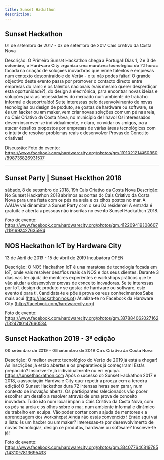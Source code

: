 ```yaml
---
title: Sunset Hackathon
description:
---
```


## Sunset Hackathon
01 de setembro de 2017 - 03 de setembro de 2017
Cais criativo da Costa Nova


Descrição: O Primeiro Sunset Hackathon chega a Portugal!
Dias 1, 2 e 3 de setembro, o Hardware City organiza uma maratona tecnológica de 72 horas focada na criação de soluções inovadoras que reúne talentos e empresas num contexto descontraído e de Verão - e tu não podes faltar!
O grande objectivo deste evento passa por promover o contacto directo entre empresas do ramo e os talentos nacionais (vais mesmo querer desperdiçar esta oportunidade?), do design à electrónica, para encontrar novas ideias e soluções para as necessidades do mercado num ambiente de trabalho informal e descontraído!
Se te interessas pelo desenvolvimento de novas tecnologias ou design de produto, se gostas de hardware ou software, se és um hacker ou um maker, vem criar novas soluções com um pé na areia, no Cais Criativo da Costa Nova, no município de Ílhavo!
Os interessados devem inscrever-se individualmente, e claro, convidar os amigos, para atacar desafios propostos por empresas de várias áreas tecnológicas com o intuito de resolver problemas reais e desenvolver Provas de Conceito criativas!


Discussão: 
Foto do evento: https://www.facebook.com/hardwarecity.org/photos/gm.1191021214359859/898736826931537

---

## Sunset Party | Sunset Hackthon 2018
sábado, 8 de setembro de 2018, 19h
Cais Criativo da Costa Nova
Descrição:
No Sunset Hackathon 2018 abrimos as portas do Cais Criativo da Costa Nova para uma festa com os pés na areia e os olhos postos no mar.
A AAUAv vai dinamizar a Sunset Party com o seu DJ residente!
A entrada é gratuita e aberta a pessoas não inscritas no evento Sunset Hackathon 2018.


Foto do evento: https://www.facebook.com/hardwarecity.org/photos/gm.412209419308607/1191692427635974

## NOS Hackathon IoT by Hardware City

13 de Abril de 2019 - 15 de Abril de 2019
Incubadora OPEN


Descrição:
O NOS Hackathon IoT é uma maratona de tecnologia focada em IoT, onde vais resolver desafios reais da NOS e dos seus clientes.
Durante 3 dias vais ter ajuda de mentores experientes e workshops práticos que te vão ajudar a desenvolver provas de conceito inovadoras.
Se te interessas por IoT, design de produto e se gostas de hardware ou software, este evento é para ti.
Candidata-te e põe à prova os teus conhecimentos
Sabe mais aqui (http://hackathon.nos.pt)
Atualiza-te no Facebook da Hardware City (http://facebook.com/hardwarecity.org)


Foto do evento: https://www.facebook.com/hardwarecity.org/photos/gm.387884062027162/1324780147660534


## Sunset Hackathon 2019 - 3ª edição

06 setembro de 2019 - 08 setembro de 2019
Cais Criativo da Costa Nova


Descrição: O melhor evento tecnológico do Verão de 2019 já está a chegar!  As inscrições já estão abertas e os preparativos já começaram! Estás preparado?
Inscreve-te já individualmente ou em equipa.
https://sunsethackathon.com
Após o sucesso do Sunset Hackathon 2017 e 2018, a associação Hardware City quer repetir a proeza com a terceira edição!
O Sunset Hackathon dura 72 intensas horas sem parar, num contexto de inovação aberta. Os participantes selecionados vão poder escolher um desafio a resolver através de uma prova de conceito inovadora.
Tudo isto num local ímpar: o Cais Criativo da Costa Nova, com os pés na areia e os olhos sobre o mar, num ambiente informal e dinâmico de trabalho em equipa. Vão poder contar com a ajuda de mentores e a aprendizagem dos workshops!
Ainda não estás convencido? Então aqui vai a lista: és um hacker ou um maker? Interessas-te por desenvolvimento de novas tecnologias, design de produtos, hardware ou software?
Inscreve-te já!


Foto do evento: https://www.facebook.com/hardwarecity.org/photos/gm.334077640819785/1431097813695433
